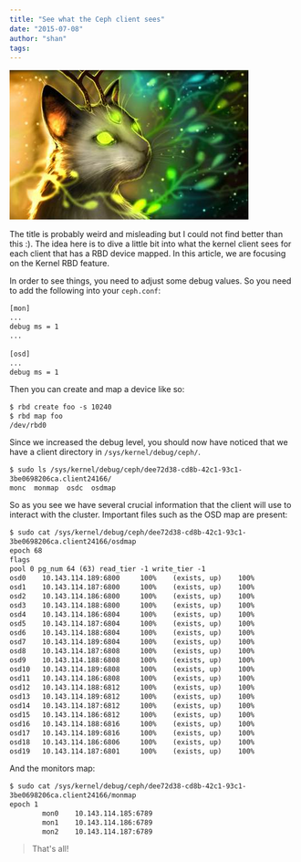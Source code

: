 ```yaml
---
title: "See what the Ceph client sees"
date: "2015-07-08"
author: "shan"
tags: 
---
```


![](images/see-what-the-ceph-client-sees.jpg "See what the Ceph client sees")

The title is probably weird and misleading but I could not find better than this :). The idea here is to dive a little bit into what the kernel client sees for each client that has a RBD device mapped. In this article, we are focusing on the Kernel RBD feature.

In order to see things, you need to adjust some debug values. So you need to add the following into your `ceph.conf`:

```
[mon]
...
debug ms = 1
...

[osd]
...
debug ms = 1
```

Then you can create and map a device like so:

```
$ rbd create foo -s 10240
$ rbd map foo
/dev/rbd0
```

Since we increased the debug level, you should now have noticed that we have a client directory in `/sys/kernel/debug/ceph/`.

```
$ sudo ls /sys/kernel/debug/ceph/dee72d38-cd8b-42c1-93c1-3be0698206ca.client24166/
monc  monmap  osdc  osdmap
```

So as you see we have several crucial information that the client will use to interact with the cluster. Important files such as the OSD map are present:

```
$ sudo cat /sys/kernel/debug/ceph/dee72d38-cd8b-42c1-93c1-3be0698206ca.client24166/osdmap
epoch 68
flags
pool 0 pg_num 64 (63) read_tier -1 write_tier -1
osd0    10.143.114.189:6800     100%    (exists, up)    100%
osd1    10.143.114.187:6800     100%    (exists, up)    100%
osd2    10.143.114.186:6800     100%    (exists, up)    100%
osd3    10.143.114.188:6800     100%    (exists, up)    100%
osd4    10.143.114.186:6804     100%    (exists, up)    100%
osd5    10.143.114.187:6804     100%    (exists, up)    100%
osd6    10.143.114.188:6804     100%    (exists, up)    100%
osd7    10.143.114.189:6804     100%    (exists, up)    100%
osd8    10.143.114.187:6808     100%    (exists, up)    100%
osd9    10.143.114.188:6808     100%    (exists, up)    100%
osd10   10.143.114.189:6808     100%    (exists, up)    100%
osd11   10.143.114.186:6808     100%    (exists, up)    100%
osd12   10.143.114.188:6812     100%    (exists, up)    100%
osd13   10.143.114.189:6812     100%    (exists, up)    100%
osd14   10.143.114.187:6812     100%    (exists, up)    100%
osd15   10.143.114.186:6812     100%    (exists, up)    100%
osd16   10.143.114.188:6816     100%    (exists, up)    100%
osd17   10.143.114.189:6816     100%    (exists, up)    100%
osd18   10.143.114.186:6806     100%    (exists, up)    100%
osd19   10.143.114.187:6801     100%    (exists, up)    100%
```

And the monitors map:

```
$ sudo cat /sys/kernel/debug/ceph/dee72d38-cd8b-42c1-93c1-3be0698206ca.client24166/monmap
epoch 1
        mon0    10.143.114.185:6789
        mon1    10.143.114.186:6789
        mon2    10.143.114.187:6789
```

  

> That's all!
